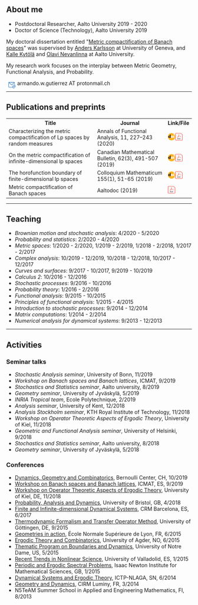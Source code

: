 <head>
<meta name="google-site-verification" content="eTmnmZo4cCCFa6nF8nTz7nwCmpJ5QKq-gS-rHnf1w8s" />
</head>

## About me

- Postdoctoral Researcher, Aalto University 2019 - 2020 
- Doctor of Science (Technology), Aalto University 2019

My doctoral dissertation entitled "[Metric compactification of Banach spaces](https://aaltodoc.aalto.fi/handle/123456789/41224)" 
was supervised by [Anders Karlsson](http://www.unige.ch/math/folks/karlsson/) at University of Geneva, 
and [Kalle Kytölä](https://math.aalto.fi/~kkytola/) and [Olavi Nevanlinna](https://math.aalto.fi/en/people/olavi.nevanlinna) 
at Aalto University.

My research work focuses on the interplay between Metric Geometry, Functional Analysis, and Probability. 

<img src="./e-mail.png" align="left" width="30" height="30" padding:2> armando.w.gutierrez AT protonmail.ch

* * *

## Publications and preprints

<table style="width:100%">
  <tr>
    <th>Title</th>
    <th>Journal</th>
    <th>Link/File</th>
  </tr>
  <tr>
    <td vertical-align: top> Characterizing the metric compactification of Lp spaces by random measures </td>
    <td vertical-align: top> Annals of Functional Analysis, 11, 227–243 (2020) </td>
    <td vertical-align: top style="white-space:nowrap"> 
      <a href="https://link.springer.com/content/pdf/10.1007/s43034-019-00024-1.pdf" target="_blank">
      <img src="./DOI_logo.svg.png" align="left" width="20" height="20" />
      </a>
      <a href="./Lpmetricfunctionals.pdf" target="_blank">
      <img src="./PDF_file_icon.svg.png" width="20" height="20" />
      </a>
    </td>
  </tr>
  <tr>
    <td vertical-align: top> On the metric compactification of infinite-dimensional lp spaces </td>
    <td vertical-align: top> Canadian Mathematical Bulletin, 62(3), 491-507 (2019) </td>
    <td vertical-align: top style="white-space:nowrap"> 
      <a href="https://doi.org/10.4153/S0008439518000681" target="_blank">
      <img src="./DOI_logo.svg.png" align="left" width="20" height="20" />
      </a>
      <a href="./lpcompactification_onlinefirst.pdf" target="_blank">
      <img src="./PDF_file_icon.svg.png" width="20" height="20" />
      </a>
    </td>
  </tr>
  <tr>
    <td vertical-align: top> The horofunction boundary of finite-dimensional lp spaces </td>
    <td vertical-align: top> Colloquium Mathematicum 155(1), 51-65 (2019) </td>
    <td vertical-align: top style="white-space:nowrap"> 
      <a href="https://doi.org/10.4064/cm7320-3-2018" target="_blank">
      <img src="./DOI_logo.svg.png" align="left" width="20" height="20" />
      </a>
      <a href="./lphoroboundary_onlinefirst.pdf" target="_blank">
      <img src="./PDF_file_icon.svg.png" width="20" height="20" />
      </a>
    </td>
  </tr>
  <tr>
    <td vertical-align: top> Metric compactification of Banach spaces </td>
    <td vertical-align: top> Aaltodoc (2019) </td>
    <td vertical-align: top style="white-space:nowrap"> 
      <a href="https://aaltodoc.aalto.fi/bitstream/handle/123456789/41224/isbn9789526088112.pdf" target="_blank">
      <img src="./PDF_file_icon.svg.png" width="20" height="20" />
      </a>
    </td>
</tr>
</table>

* * *

## Teaching
- _Brownian motion and stochastic analysis_: 4/2020 - 5/2020
- _Probability and statistics_: 2/2020 - 4/2020
- _Metric spaces_: 1/2020 - 2/2020, 1/2019 - 2/2019, 1/2018 - 2/2018, 1/2017 - 2/2017
- _Complex analysis_: 10/2019 - 12/2019, 10/2018 - 12/2018, 10/2017 - 12/2017
- _Curves and surfaces_: 9/2017 - 10/2017, 9/2019 - 10/2019
- _Calculus 2_: 10/2016 - 12/2016
- _Stochastic processes_: 9/2016 - 10/2016
- _Probability theory_: 1/2016 - 2/2016
- _Functional analysis_: 9/2015 - 10/2015
- _Principles of functional analysis_: 1/2015 - 4/2015
- _Introduction to stochastic processes_: 9/2014 - 12/2014
- _Matrix computations_: 1/2014 - 2/2014
- _Numerical analysis for dynamical systems_: 9/2013 - 12/2013

* * *

## Activities

### Seminar talks

- _Stochastic Analysis seminar_, University of Bonn, 11/2019
- _Workshop on Banach spaces and Banach lattices_, ICMAT, 9/2019
- _Stochastics and Statistics seminar_, Aalto university, 8/2019
- _Geometry seminar_, University of Jyväskylä, 5/2019
- _INRIA Tropical team_, Ecole Polytechnique, 2/2019
- _Analysis seminar_, University of Kent, 12/2018
- _Analysis Stockholm seminar_, KTH Royal Institute of Technology, 11/2018
- _Workshop on Operator Theoretic Aspects of Ergodic Theory_, University of Kiel, 11/2018
- _Geometric and Functional Analysis seminar_, University of Helsinki, 9/2018
- _Stochastics and Statistics seminar_, Aalto university, 8/2018
- _Geometry seminar_, University of Jyväskylä, 5/2018

### Conferences

- [Dynamics, Geometry and Combinatorics](https://bernoulli.epfl.ch/events/1489), Bernoulli Center, CH, 10/2019
- [Workshop on Banach spaces and Banach lattices](https://www.icmat.es/congresos/2019/BSBL/), ICMAT, ES, 9/2019
- [Workshop on Operator Theoretic Aspects of Ergodic Theory](https://www.math.uni-kiel.de/analysis/en/haase/otet07), University of Kiel, DE, 11/2018
- [Probability, Analysis and Dynamics](https://people.maths.bris.ac.uk/~mb13434/pad18/), University of Bristol, GB, 4/2018
- [Finite and Infinite-dimensional Dynamical Systems](http://www.crm.cat/en/Activities/Curs_2016-2017/Pages/C_FIDDS.aspx), CRM Barcelona, ES, 6/2017
- [Thermodynamic Formalism and Transfer Operator Method](https://www.uni-math.gwdg.de/Spirit2015/), University of Göttingen, DE, 9/2015
- [Geometries in action](http://geometrie.math.cnrs.fr/english.html), École Normale Supérieure de Lyon, FR, 6/2015
- [Ergodic Theory and Combinatorics](http://docplayer.net/36069198-Ergodic-theory-and-combinatorics-conference-university-of-agder-kristiansand.html), University of Agder, NO, 6/2015
- [Thematic Program on Boundaries and Dynamics](https://www3.nd.edu/~cmnd/programs/cmnd2015/conference/), University of Notre Dame, US, 5/2015
- [Recent Trends in Nonlinear Science](http://www.dance-net.org/rtns2015/), University of Valladolid, ES, 1/2015
- [Periodic and Ergodic Spectral Problems](https://www.newton.ac.uk/event/pep), Isaac Newton Institute for Mathematical Sciences, GB, 1/2015
- [Dynamical Systems and Ergodic Theory](http://indico.ictp.it/event/a13242/), ICTP-NLAGA, SN, 6/2014
- [Geometry and Dynamics](https://hasselblatttroubetzkoy.weebly.com/other-event.html), CIRM Luminy, FR, 3/2014
- N5TeAM Summer School in Applied and Engineering Mathematics, FI, 8/2013

